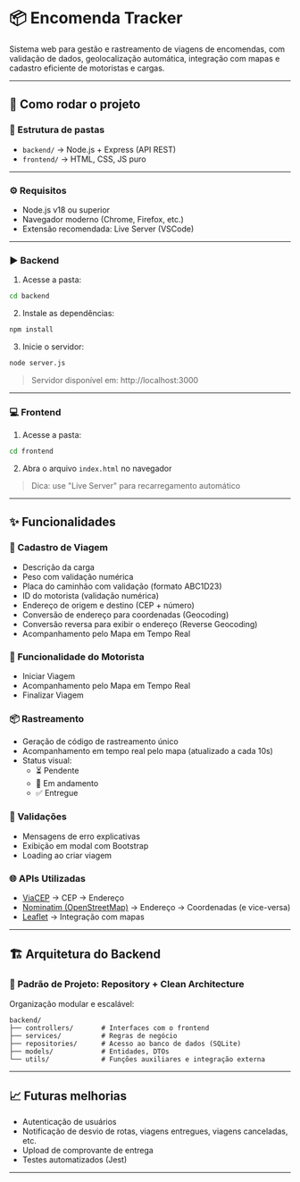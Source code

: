 
# 📦 Encomenda Tracker

Sistema web para gestão e rastreamento de viagens de encomendas, com validação de dados, geolocalização automática, integração com mapas e cadastro eficiente de motoristas e cargas.

---

## 🚀 Como rodar o projeto

### 📁 Estrutura de pastas

- `backend/` → Node.js + Express (API REST)
- `frontend/` → HTML, CSS, JS puro

---

### ⚙️ Requisitos

- Node.js v18 ou superior
- Navegador moderno (Chrome, Firefox, etc.)
- Extensão recomendada: Live Server (VSCode)

---

### ▶️ Backend

1. Acesse a pasta:

```bash
cd backend
```

2. Instale as dependências:

```bash
npm install
```

3. Inicie o servidor:

```bash
node server.js
```

> Servidor disponível em: http://localhost:3000

---

### 💻 Frontend

1. Acesse a pasta:

```bash
cd frontend
```

2. Abra o arquivo `index.html` no navegador

> Dica: use "Live Server" para recarregamento automático

---

## ✨ Funcionalidades

### 📍 Cadastro de Viagem

- Descrição da carga
- Peso com validação numérica
- Placa do caminhão com validação (formato ABC1D23)
- ID do motorista (validação numérica)
- Endereço de origem e destino (CEP + número)
- Conversão de endereço para coordenadas (Geocoding)
- Conversão reversa para exibir o endereço (Reverse Geocoding)
- Acompanhamento pelo Mapa em Tempo Real

### 🚗 Funcionalidade do Motorista
- Iniciar Viagem
- Acompanhamento pelo Mapa em Tempo Real
- Finalizar Viagem

### 📦 Rastreamento

- Geração de código de rastreamento único
- Acompanhamento em tempo real pelo mapa (atualizado a cada 10s)
- Status visual:
  - ⏳ Pendente
  - 🚚 Em andamento
  - ✅ Entregue

### 🧠 Validações

- Mensagens de erro explicativas
- Exibição em modal com Bootstrap
- Loading ao criar viagem

### 🌐 APIs Utilizadas

- [ViaCEP](https://viacep.com.br) → CEP → Endereço
- [Nominatim (OpenStreetMap)](https://nominatim.openstreetmap.org) → Endereço → Coordenadas (e vice-versa)
- [Leaflet](https://leafletjs.com/) → Integração com mapas

---

## 🏗️ Arquitetura do Backend

### 🔄 Padrão de Projeto: Repository + Clean Architecture

Organização modular e escalável:

```
backend/
├── controllers/       # Interfaces com o frontend
├── services/          # Regras de negócio
├── repositories/      # Acesso ao banco de dados (SQLite)
├── models/            # Entidades, DTOs
└── utils/             # Funções auxiliares e integração externa
```

---

## 📈 Futuras melhorias

- Autenticação de usuários
- Notificação de desvio de rotas, viagens entregues, viagens canceladas, etc.
- Upload de comprovante de entrega
- Testes automatizados (Jest)

---
